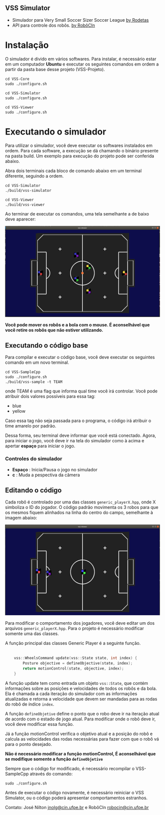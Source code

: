 ## VSS Simulator
- Simulador para Very Small Soccer Sizer Soccer League [by Rodetas](https://vss-sdk.github.io/book/general.html)
- API para controle dos robôs. [by RobôCIn](www.cin.ufpe.br/~robocin)

# Instalação

O simulador é divido em vários softwares. Para instalar, é necessário estar em um computador **Ubuntu** e executar os seguintes comandos em ordem a partir da pasta base desse projeto (VSS-Projeto).

~~~~
cd VSS-Core
sudo ./configure.sh
~~~~

~~~~
cd VSS-Simulator
sudo ./configure.sh
~~~~

~~~~
cd VSS-Viewer
sudo ./configure.sh
~~~~

# Executando o simulador

Para utilizar o simulador, você deve executar os softwares instalados em ordem. Para cada software, a execução se dá chamando o binário presente na pasta build. Um exemplo para execução do projeto pode ser conferida abaixo.

Abra dois terminais cada bloco de comando abaixo em um terminal diferente, seguindo a ordem.

~~~~
cd VSS-Simulator
./build/vss-simulator
~~~~

~~~~
cd VSS-Viewer
./build/vss-viewer
~~~~

Ao terminar de executar os comandos, uma tela semelhante a de baixo deve aparecer:

![Simulador](/simulador.jpg)

**Você pode mover os robôs e a bola com o mouse. É aconselhável que você retire os robôs que não estiver utilizando.** 

## Executando o código base 

Para compilar e executar o código base, você deve executar os seguintes comando em um novo terminal.

~~~~
cd VSS-SampleCpp
sudo ./configure.sh
./build/vss-sample -t TEAM
~~~~

onde TEAM é uma flag que informa qual time você irá controlar. Você pode atribuir dois valores possíveis para essa tag:

- blue 
- yellow

Caso essa tag não seja passada para o programa, o código irá atribuir o time amarelo por padrão.

Dessa forma, seu terminal deve informar que você está conectado. Agora, para iniciar o jogo, você deve ir na tela do simulador como à acima e apertar **espaço** para iniciar o jogo. 


### Controles do simulador

- **Espaço** : Inicia/Pausa o jogo no simulador
- **c** : Muda a pespectiva da câmera

## Editando o código

Cada robô é controlado por uma das classes `generic_playerX.hpp`, onde X simboliza o ID do jogador. O código padrão movimenta os 3 robos para que os mesmos fiquem alinhados na linha do centro do campo, semelhante à imagem abaixo:

![Position](/positioned.jpg)


Para modificar o comportamento dos jogadores, você deve editar um dos arquivos `generic_playerX.hpp`. Para o projeto é necessário modificar somente uma das classes. 

A função principal das classes Generic Player é a seguinte função.

```c++

    vss::WheelsCommand update(vss::State state, int index) {
        Posture objective = defineObjective(state, index);
        return motionControl(state, objective, index);
    }
``` 

A função update tem como entrada um objeto `vss::State`, que contém informações sobre as posições e velocidades de todos os robôs e da bola. Ela é chamada a cada iteração do simulador com as informações atualizadas e retorna a velocidade que devem ser mandadas para as rodas do robô de índice `index`.

A função `defineObjetive` define o ponto que o robo deve ir na iteração atual de acordo com o estado de jogo atual. Para modificar onde o robô deve ir, você deve modificar essa função.

Já a função motionControl verifica o objetivo atual e a posição do robô e calcula as velocidades das rodas necessárias para fazer com que o robô vá para o ponto desejado.

**Não é necessário modificar a função motionControl, É aconselhável que se modifique somente a função `defineObjetive`** 

Sempre que o código for modificado, é necessário recompilar o VSS-SampleCpp através do comando:

~~~
sudo ./configure.sh
~~~

Antes de executar o código novamente, é necessário reiniciar o VSS Simulator, ou o código poderá apresentar comportamentos estranhos.

Contato: José Nilton <jnolg@cin.ufpe.br> e RobôCIn <robocin@cin.ufpe.br>
